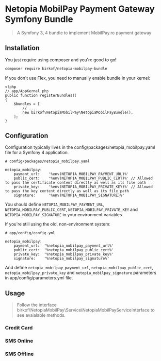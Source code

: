 # Netopia MobilPay Payment Gateway Symfony Bundle
> A Symfony 3, 4 bundle to implement MobilPay.ro payment gateway


## Installation

You just require using composer and you're good to go!
````bash
composer require birkof/netopia-mobilpay-bundle
````

If you don't use Flex, you need to manually enable bundle in your kernel:

```$php
<?php
// app/AppKernel.php
public function registerBundles()
{
    $bundles = [
        // ...
        new birkof\NetopiaMobilPay\NetopiaMobilPayBundle(),
    ];
}
```


## Configuration

Configuration typically lives in the config/packages/netopia_mobilpay.yaml file for a Symfony 4 application.
```
# config/packages/netopia_mobilpay.yaml

netopia_mobilpay:
    payment_url:    '%env(NETOPIA_MOBILPAY_PAYMENT_URL)%'
    public_cert:    '%env(NETOPIA_MOBILPAY_PUBLIC_CERT)%' // Allowed to pass the certificate content directly as well as its file path
    private_key:    '%env(NETOPIA_MOBILPAY_PRIVATE_KEY)%' // Allowed to pass the key content directly as well as its file path
    signature:      '%env(NETOPIA_MOBILPAY_SIGNATURE)%'
```
You should define ``NETOPIA_MOBILPAY_PAYMENT_URL``, ``NETOPIA_MOBILPAY_PUBLIC_CERT``, ``NETOPIA_MOBILPAY_PRIVATE_KEY`` and ``NETOPIA_MOBILPAY_SIGNATURE`` in your environment variables.

If you're still using the old, non-environment system:
```
# app/config/config.yml

netopia_mobilpay:
    payment_url:  '%netopia_mobilpay_payment_url%'
    public_cert:  '%netopia_mobilpay_public_cert%'
    private_key:  '%netopia_mobilpay_private_key%'
    signature:    '%netopia_mobilpay_signature%'
```
And define ``netopia_mobilpay_payment_url``, ``netopia_mobilpay_public_cert``, ``netopia_mobilpay_private_key`` and ``netopia_mobilpay_signature`` parameters in app/config/parameters.yml file.


## Usage

> Follow the interface birkof\NetopiaMobilPay\Service\NetopiaMobilPayServiceInterface to see avaialable methods.

### Credit Card
### SMS Online
### SMS Offline
